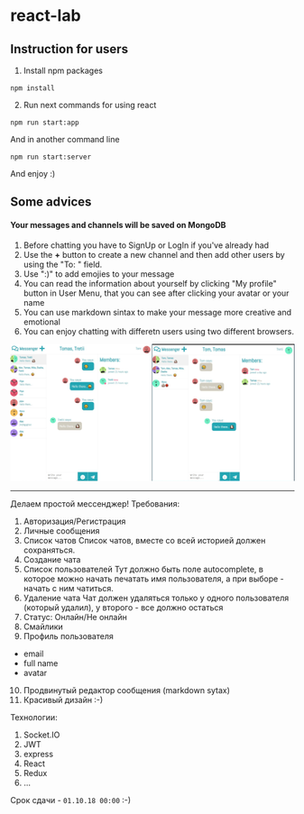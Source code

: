 # react-lab

## Instruction for users

1. Install npm packages

```
npm install
```

2. Run next commands for using react

```
npm run start:app 
```
And in another command line
```
npm run start:server
```
And enjoy :)

## Some advices
#### Your messages and channels will be saved on MongoDB
1. Before chatting you have to SignUp or LogIn if you've already had
2. Use the **+** button to create a new channel and then add other users by using the "To:  " field.
3. Use ":)" to add emojies to your message
4. You can read the information about yourself by clicking "My profile" button in User Menu, that you can see after clicking your avatar or your name
5. You can use markdown sintax to make your message more creative and emotional
6. You can enjoy chatting with differetn users using two different browsers. 

![Image alt](https://github.com/NikaOrl/react-lab/blob/master/image.png)



_______________________________________________________________

Делаем простой мессенджер! Требования:
1. Авторизация/Регистрация
2. Личные сообщения
3. Список чатов
Список чатов, вместе со всей историей должен сохраняться.
4. Создание чата
5. Список пользователей
Тут должно быть поле autocomplete, в которое можно начать печатать имя пользователя, а при выборе - начать с ним чатиться.
6. Удаление чата
Чат должен удаляться только у одного пользователя (который удалил), у второго - все должно остаться
7. Статус: Онлайн/Не онлайн
8. Смайлики
9. Профиль пользователя
- email
- full name
- avatar
10. Продвинутый редактор сообщения (markdown sytax)
11. Красивый дизайн :-)

Технологии:
1. Socket.IO
2. JWT
3. express
4. React
5. Redux
6. ...

Срок сдачи - `01.10.18 00:00` :-)

